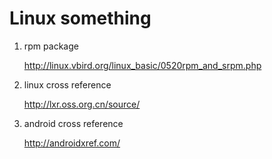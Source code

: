 Linux something
================

1. rpm package

	<http://linux.vbird.org/linux_basic/0520rpm_and_srpm.php>

2. linux cross reference
	
	<http://lxr.oss.org.cn/source/>

3. android cross reference

	<http://androidxref.com/>
